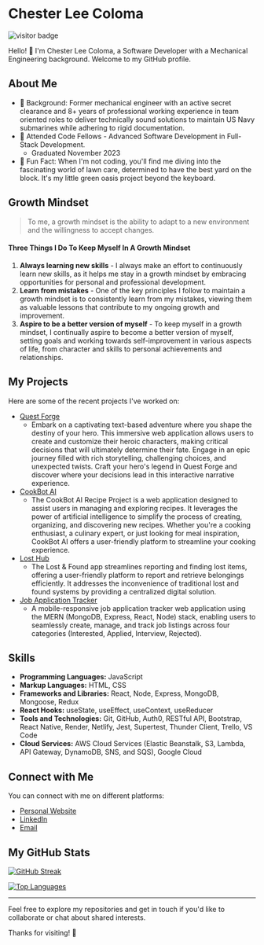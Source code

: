 # Chester Lee Coloma

![visitor badge](https://visitor-badge.laobi.icu/badge?page_id=cleecoloma.cleecoloma)

Hello! 👋 I'm Chester Lee Coloma, a Software Developer with a Mechanical Engineering background. Welcome to my GitHub profile.

## About Me

* 💬 Background: Former mechanical engineer with an active secret clearance and 8+ years of professional working experience in team oriented roles to deliver technically sound solutions to maintain US Navy submarines while adhering to rigid documentation.
* 💼 Attended Code Fellows - Advanced Software Development in Full-Stack Development.
    * Graduated November 2023
* 🎉 Fun Fact: When I'm not coding, you'll find me diving into the fascinating world of lawn care, determined to have the best yard on the block. It's my little green oasis project beyond the keyboard.

## Growth Mindset
> To me, a growth mindset is the ability to adapt to a new environment and the willingness to accept changes.

#### Three Things I Do To Keep Myself In A Growth Mindset
1. **Always learning new skills** - I always make an effort to continuously learn new skills, as it helps me stay in a growth mindset by embracing opportunities for personal and professional development.
2. **Learn from mistakes** - One of the key principles I follow to maintain a growth mindset is to consistently learn from my mistakes, viewing them as valuable lessons that contribute to my ongoing growth and improvement.
3. **Aspire to be a better version of myself** - To keep myself in a growth mindset, I continually aspire to become a better version of myself, setting goals and working towards self-improvement in various aspects of life, from character and skills to personal achievements and relationships.

## My Projects

Here are some of the recent projects I've worked on:

* [Quest Forge](https://quest-forge-app.netlify.app/)
    * Embark on a captivating text-based adventure where you shape the destiny of your hero. This immersive web application allows users to create and customize their heroic characters, making critical decisions that will ultimately determine their fate. Engage in an epic journey filled with rich storytelling, challenging choices, and unexpected twists. Craft your hero's legend in Quest Forge and discover where your decisions lead in this interactive narrative experience.
* [CookBot AI](https://cookbot-ai-app.netlify.app/)
    * The CookBot AI Recipe Project is a web application designed to assist users in managing and exploring recipes. It leverages the power of artificial intelligence to simplify the process of creating, organizing, and discovering new recipes. Whether you're a cooking enthusiast, a culinary expert, or just looking for meal inspiration, CookBot AI offers a user-friendly platform to streamline your cooking experience.
* [Lost Hub](https://lost-hub-app.netlify.app/)
    * The Lost & Found app streamlines reporting and finding lost items, offering a user-friendly platform to report and retrieve belongings efficiently. It addresses the inconvenience of traditional lost and found systems by providing a centralized digital solution.
* [Job Application Tracker](https://job-application-tracker-app.netlify.app/)
    * A mobile-responsive job application tracker web application using the MERN (MongoDB, Express, React, Node) stack, enabling users to seamlessly create, manage, and track job listings across four categories (Interested, Applied, Interview, Rejected).


## Skills

* **Programming Languages:** JavaScript
* **Markup Languages:** HTML, CSS
* **Frameworks and Libraries:** React, Node, Express, MongoDB, Mongoose, Redux
* **React Hooks:** useState, useEffect, useContext, useReducer
* **Tools and Technologies:** Git, GitHub, Auth0, RESTful API, Bootstrap, React Native, Render, Netlify, Jest, Supertest, Thunder Client, Trello, VS Code
* **Cloud Services:** AWS Cloud Services (Elastic Beanstalk, S3, Lambda, API Gateway, DynamoDB, SNS, and SQS), Google Cloud


## Connect with Me

You can connect with me on different platforms:

* [Personal Website](https://chesterleecoloma.com/)
* [LinkedIn](https://www.linkedin.com/in/chesterleecoloma/)
* [Email](mailto:cleecoloma@gmail.com)

## My GitHub Stats

[![GitHub Streak](https://github-readme-streak-stats.herokuapp.com?user=cleecoloma&theme=dark)](https://git.io/streak-stats)

[![Top Languages](https://github-readme-stats.vercel.app/api/top-langs/?username=cleecoloma&layout=compact&theme=dark)](https://github.com/cleecoloma)

- - -

Feel free to explore my repositories and get in touch if you'd like to collaborate or chat about shared interests.

Thanks for visiting! 🚀